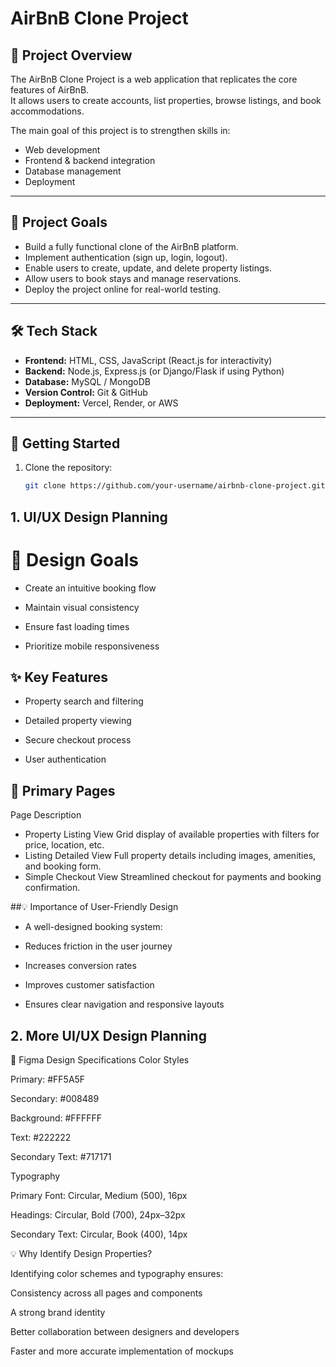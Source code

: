 # AirBnB Clone Project

## 📌 Project Overview
The AirBnB Clone Project is a web application that replicates the core features of AirBnB.  
It allows users to create accounts, list properties, browse listings, and book accommodations.  

The main goal of this project is to strengthen skills in:
- Web development
- Frontend & backend integration
- Database management
- Deployment

---

## 🎯 Project Goals
- Build a fully functional clone of the AirBnB platform.
- Implement authentication (sign up, login, logout).
- Enable users to create, update, and delete property listings.
- Allow users to book stays and manage reservations.
- Deploy the project online for real-world testing.

---

## 🛠 Tech Stack
- **Frontend:** HTML, CSS, JavaScript (React.js for interactivity)  
- **Backend:** Node.js, Express.js (or Django/Flask if using Python)  
- **Database:** MySQL / MongoDB  
- **Version Control:** Git & GitHub  
- **Deployment:** Vercel, Render, or AWS  

---

## 🚀 Getting Started
1. Clone the repository:
   ```bash
   git clone https://github.com/your-username/airbnb-clone-project.git
   

## 1. UI/UX Design Planning

# 🎯 Design Goals

- Create an intuitive booking flow

- Maintain visual consistency

- Ensure fast loading times

- Prioritize mobile responsiveness

## ✨ Key Features

- Property search and filtering

- Detailed property viewing

- Secure checkout process

- User authentication

## 📄 Primary Pages

Page	                                     Description

- Property Listing View	         Grid display of available properties with filters for price, location, etc.
- Listing Detailed View	         Full property details including images, amenities, and booking form.
- Simple Checkout View          	Streamlined checkout for payments and booking confirmation.

##💡 Importance of User-Friendly Design

- A well-designed booking system:

- Reduces friction in the user journey

- Increases conversion rates

- Improves customer satisfaction

- Ensures clear navigation and responsive layouts

## 2. More UI/UX Design Planning
🎨 Figma Design Specifications
Color Styles

Primary: #FF5A5F

Secondary: #008489

Background: #FFFFFF

Text: #222222

Secondary Text: #717171

Typography

Primary Font: Circular, Medium (500), 16px

Headings: Circular, Bold (700), 24px–32px

Secondary Text: Circular, Book (400), 14px

💡 Why Identify Design Properties?

Identifying color schemes and typography ensures:

Consistency across all pages and components

A strong brand identity

Better collaboration between designers and developers

Faster and more accurate implementation of mockups
